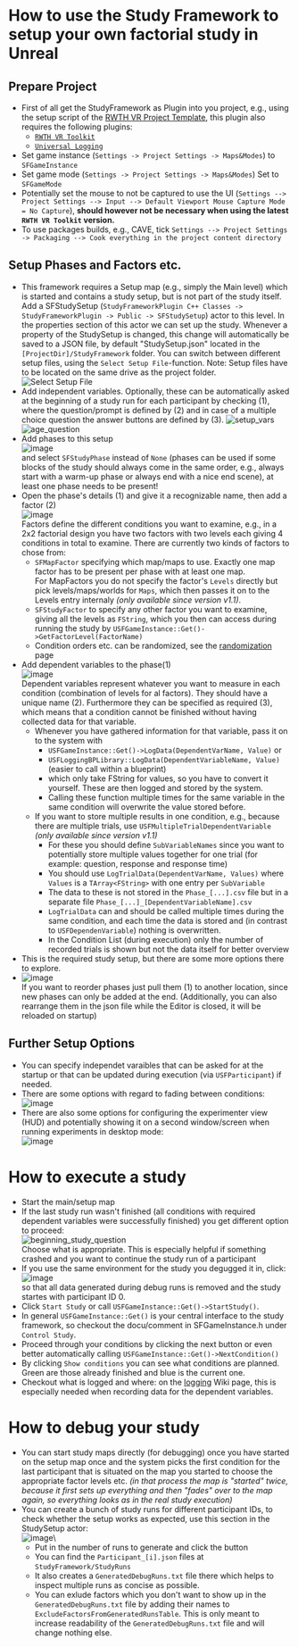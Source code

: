 # How to use the Study Framework to setup your own factorial study in Unreal

## Prepare Project
* First of all get the StudyFramework as Plugin into you project, e.g., using the setup script of the [RWTH VR Project Template](https://devhub.vr.rwth-aachen.de/VR-Group/unreal-development/unrealprojecttemplate), this plugin also requires the following plugins:
  * [``RWTH VR Toolkit``](https://devhub.vr.rwth-aachen.de/VR-Group/unreal-development/plugins/rwth-vr-toolkit)
  * [``Universal Logging``](https://devhub.vr.rwth-aachen.de/VR-Group/unreal-development/plugins/universallogging)
* Set game instance (``Settings -> Project Settings -> Maps&Modes``) to ``SFGameInstance``
* Set game mode (``Settings -> Project Settings -> Maps&Modes``) Set to ``SFGameMode``
* Potentially set the mouse to not be captured to use the UI (``Settings --> Project Settings --> Input --> Default Viewport Mouse Capture Mode = No Capture``), **should however not be necessary when using the latest ``RWTH VR Toolkit`` version.**
* To use packages builds, e.g., CAVE, tick ``Settings --> Project Settings -> Packaging --> Cook everything in the project content directory``

## Setup Phases and Factors etc.
* This framework requires a Setup map (e.g., simply the Main level) which is started and contains a study setup, but is not part of the study itself. Add a SFStudySetup (``StudyFrameworkPlugin C++ Classes -> StudyFrameworkPlugin -> Public -> SFStudySetup``) actor to this level. In the properties section of this actor we can set up the study.  Whenever a property of the StudySetup is changed, this change will automatically be saved to a JSON file, by default "StudySetup.json" located in the ```[ProjectDir]/StudyFramework``` folder. You can switch between different setup files, using the ```Select Setup File```-function. Note: Setup files have to be located on the same drive as the project folder.\
![Select Setup File](uploads/741725a5091a4143c1549b2050ae40e6/grafik.png)
* Add independent variables. Optionally, these can be automatically asked at the beginning of a study run for each participant by checking (1), where the question/prompt is defined by (2) and in case of a multiple choice question the answer buttons are defined by (3).
![setup_vars](uploads/12eed40aae5d42b18ec187387f3f42b5/setup_vars.png)
![age_question](uploads/833fbf53af9fd2c4456ae3672c42178e/age_question.png)
* Add phases to this setup\
 ![image](uploads/06e2902e6cda1d9dc7994f03ff937145/image.png)\
and select ``SFStudyPhase`` instead of ``None`` (phases can be used if some blocks of the study should always come in the same order, e.g., always start with a warm-up phase or always end with a nice end scene), at least one phase needs to be present!
* Open the phase's details (1) and give it a recognizable name, then add a factor (2)\
![image](uploads/d02708b9b1c4ba267fce27c25ad09564/image.png)\
Factors define the different conditions you want to examine, e.g., in a 2x2 factorial design you have two factors with two levels each giving 4 conditions in total to examine. There are currently two kinds of factors to chose from:
  * ``SFMapFactor`` specifying which map/maps to use. Exactly one map factor has to be present per phase with at least one map.\
For MapFactors you do not specify the factor's ``Levels`` directly but pick levels/maps/worlds for ``Maps``, which then passes it on to the Levels entry internaly *(only available since version v1.1)*.
  * ``SFStudyFactor`` to specify any other factor you want to examine, giving all the levels as ``FString``, which you then can access during running the study by ``USFGameInstance::Get()->GetFactorLevel(FactorName)``
  * Condition orders etc. can be randomized, see the [randomization](Randomization) page
* Add dependent variables to the phase(1)\
![image](uploads/968ed9a94170b6e1ae84a8b92f6902e9/image.png)\
Dependent variables represent whatever you want to measure in each condition (combination of levels for al factors). They should have a unique name (2). Furthermore they can be specified as required (3), which means that a condition cannot be finished without having collected data for that variable. 
  * Whenever you have gathered information for that variable, pass it on to the system with
    * ``USFGameInstance::Get()->LogData(DependentVarName, Value)`` or
    * ``USFLoggingBPLibrary::LogData(DependentVariableName, Value)`` (easier to call within a blueprint) 
    * which only take FString for values, so you have to convert it yourself. These are then logged and stored by the system. 
    * Calling these function multiple times for the same variable in the same condition will overwrite the value stored before.
  * If you want to store multiple results in one condition, e.g., because there are multiple trials, use ``USFMultipleTrialDependentVariable`` *(only available since version v1.1)*
    * For these you should define ``SubVariableNames`` since you want to potentially store multiple values together for one trial (for example: question, response and response time)
    * You should use ``LogTrialData(DependentVarName, Values)`` where ``Values`` is a ``TArray<FString>`` with one entry per ``SubVariable``
    * The data to these is not stored in the ``Phase_[...].csv`` file but in a separate file ``Phase_[...]_[DependentVariableName].csv``
    * ``LogTrialData`` can and should be called multiple times during the same condition, and each time the data is stored and (in contrast to ``USFDependenVariable``) nothing is overwritten.
    * In the Condition List (during execution) only the number of recorded trials is shown but not the data itself for better overview
* This is the required study setup, but there are some more options there to explore.
* ![image](uploads/ed698d70f2e68dfbc8c895cda36f56a5/image.png)\
If you want to reorder phases just pull them (1) to another location, since new phases can only be added at the end. (Additionally, you can also rearrange them in the json file while the Editor is closed, it will be reloaded on startup)

## Further Setup Options
* You can specify independet varaibles that can be asked for at the startup or that can be updated during execution (via ``USFParticipant``) if needed.
* There are some options with regard to fading between conditions:\
![image](uploads/6873bcb8e81e35a6f8a382de8f9f03b3/image.png)
* There are also some options for configuring the experimenter view (HUD) and potentially showing it on a second window/screen when running experiments in desktop mode:\
![image](uploads/130b927a397c214a54cfb417fefbb0b7/image.png)


# How to execute a study

* Start the main/setup map
* If the last study run wasn't finished (all conditions with required dependent variables were successfully finished) you get different option to proceed:\
![beginning_study_question](uploads/07e884b868c04941f2ee6fc29f813e01/beginning_study_question.png)\
Choose what is appropriate. This is especially helpful if something crashed and you want to continue the study run of a participant
* If you use the same environment for the study you degugged it in, click:\
![image](uploads/ce7df26a0703d64e4a4d7cf49713f928/image.png)\
so that all data generated during debug runs is removed and the study startes with participant ID 0.
* Click ``Start Study`` or call ``USFGameInstance::Get()->StartStudy()``.
* In general ``USFGameInstance::Get()`` is your central interface to the study framework, so checkout the docu/comment in SFGameInstance.h under ``Control Study``.
* Proceed through your conditions by clicking the next button or even better automatically calling ``USFGameInstance::Get()->NextCondition()``
* By clicking ``Show conditions`` you can see what conditions are planned. Green are those already finished and blue is the current one.
* Checkout what is logged and where: on the [logging](Logging) Wiki page, this is especially needed when recording data for the dependent variables.

# How to debug your study

* You can start study maps directly (for debugging) once you have started on the setup map once and the system picks the first condition for the last participant that is situated on the map you started to choose the appropriate factor levels etc. *(in that process the map is "started" twice, because it first sets up everything and then "fades" over to the map again, so everything looks as in the real study execution)*
* You can create a bunch of study runs for different participant IDs, to check whether the setup works as expected, use this section in the StudySetup actor: \
![image](uploads/2c3feeae173d0bab1c7863eef9f76592/image.png)\
  * Put in the number of runs to generate and click the button
  * You can find the ``Participant_[i].json`` files at ``StudyFramework/StudyRuns`` 
  * It also creates a ``GeneratedDebugRuns.txt`` file there which helps to inspect multiple runs as concise as possible.
  * You can exlude factors which you don't want to show up in the ``GeneratedDebugRuns.txt`` file by adding their names to ``ExcludeFactorsFromGeneratedRunsTable``. This is only meant to increase readability of the ``GeneratedDebugRuns.txt`` file and will change nothing else.